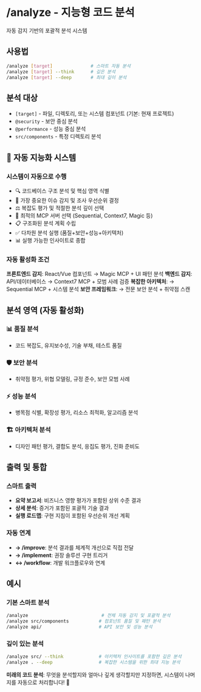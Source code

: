 # /analyze - 지능형 코드 분석

자동 감지 기반의 포괄적 분석 시스템

## 사용법
```bash
/analyze [target]              # 스마트 자동 분석
/analyze [target] --think      # 깊은 분석  
/analyze [target] --deep       # 최대 깊이 분석
```

## 분석 대상
- `[target]` - 파일, 디렉토리, 또는 시스템 컴포넌트 (기본: 현재 프로젝트)
- `@security` - 보안 중심 분석
- `@performance` - 성능 중심 분석
- `src/components` - 특정 디렉토리 분석

## 🤖 자동 지능화 시스템

### 시스템이 자동으로 수행
- 🔍 코드베이스 구조 분석 및 핵심 영역 식별
- 🎯 가장 중요한 이슈 감지 및 조사 우선순위 결정  
- ⚖️ 복잡도 평가 및 적절한 분석 깊이 선택
- 🤖 최적의 MCP 서버 선택 (Sequential, Context7, Magic 등)
- 📋 구조화된 분석 계획 수립
- ✅ 다차원 분석 실행 (품질+보안+성능+아키텍처)
- 📊 실행 가능한 인사이트로 종합

### 자동 활성화 조건
**프론트엔드 감지**: React/Vue 컴포넌트 → Magic MCP + UI 패턴 분석
**백엔드 감지**: API/데이터베이스 → Context7 MCP + 모범 사례 검증
**복잡한 아키텍처**: → Sequential MCP + 시스템 분석
**보안 프레임워크**: → 전문 보안 분석 + 취약점 스캔

## 분석 영역 (자동 활성화)

### 📊 품질 분석
- 코드 복잡도, 유지보수성, 기술 부채, 테스트 품질

### 🛡️ 보안 분석  
- 취약점 평가, 위협 모델링, 규정 준수, 보안 모범 사례

### ⚡ 성능 분석
- 병목점 식별, 확장성 평가, 리소스 최적화, 알고리즘 분석

### 🏗️ 아키텍처 분석
- 디자인 패턴 평가, 결합도 분석, 응집도 평가, 진화 준비도

## 출력 및 통합

### 스마트 출력
- **요약 보고서**: 비즈니스 영향 평가가 포함된 상위 수준 결과
- **상세 분석**: 증거가 포함된 포괄적 기술 결과
- **실행 로드맵**: 구현 지침이 포함된 우선순위 개선 계획

### 자동 연계
- **→ /improve**: 분석 결과를 체계적 개선으로 직접 전달
- **→ /implement**: 권장 솔루션 구현 트리거
- **↔️ /workflow**: 개발 워크플로우와 연계

## 예시

### 기본 스마트 분석
```bash
/analyze                           # 전체 자동 감지 및 포괄적 분석
/analyze src/components           # 컴포넌트 품질 및 패턴 분석  
/analyze api/                     # API 보안 및 성능 분석
```

### 깊이 있는 분석
```bash
/analyze src/ --think             # 아키텍처 인사이트를 포함한 깊은 분석
/analyze . --deep                 # 복잡한 시스템을 위한 최대 지능 분석
```

**미래의 코드 분석**: 무엇을 분석할지와 얼마나 깊게 생각할지만 지정하면, 시스템이 나머지를 자동으로 처리합니다! 🌟
